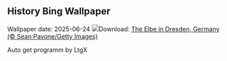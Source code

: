 ## History Bing Wallpaper
Wallpaper date: 2025-06-24
![](https://www.bing.com/th?id=OHR.DresdenElbe_EN-US2259441179_UHD.jpg&w=1000)Download: [The Elbe in Dresden, Germany (© Sean Pavone/Getty Images)](https://www.bing.com/th?id=OHR.DresdenElbe_EN-US2259441179_UHD.jpg)

Auto get programm by LtgX
